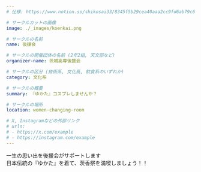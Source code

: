 ```yaml
---
# 仕様: https://www.notion.so/shikosai33/8345f5b29cea40aaa2cc9fd6ab79c6a6?pvs=4#5438a1577b604f39a67658a72f2283b8

# サークルカットの画像
image: ./_images/koenkai.png

# サークルの名前
name: 後援会

# サークルの開催団体の名前 (2年2組, 天文部など)
organizer-name: 茨城高専後援会

# サークルの区分 (技術系, 文化系, 飲食系のいずれか)
category: 文化系

# サークルの概要
summary: 『ゆかた』コスプレしませんか？

# サークルの場所
location: women-changing-room

# X, Instagramなどの外部リンク
# urls:
# - https://x.com/example
# - https://instagram.com/example
---
```

<p class="text-base font-Dela text-mauve-11">
一生の思い出を後援会がサポートします<br>
日本伝統の『ゆかた』を着て、茨香祭を満喫しましょう！！
</p>
